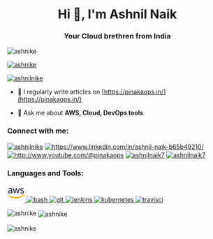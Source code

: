 <h1 align="center">Hi 👋, I'm Ashnil Naik</h1>
<h3 align="center">Your Cloud brethren from India</h3>

<p align="left"> <img src="https://komarev.com/ghpvc/?username=ashnike&label=Profile%20views&color=0e75b6&style=flat" alt="ashnike" /> </p>

<p align="left"> <a href="https://github.com/ryo-ma/github-profile-trophy"><img src="https://github-profile-trophy.vercel.app/?username=ashnike" alt="ashnike" /></a> </p>

<p align="left"> <a href="https://twitter.com/ashnilnike" target="blank"><img src="https://img.shields.io/twitter/follow/ashnilnike?logo=twitter&style=for-the-badge" alt="ashnilnike" /></a> </p>

- 📝 I regularly write articles on [https://pinakaops.in/](https://pinakaops.in/)

- 💬 Ask me about **AWS, Cloud, DevOps tools**

<h3 align="left">Connect with me:</h3>
<p align="left">
<a href="https://twitter.com/ashnilnike" target="blank"><img align="center" src="https://raw.githubusercontent.com/rahuldkjain/github-profile-readme-generator/master/src/images/icons/Social/twitter.svg" alt="ashnilnike" height="30" width="40" /></a>
<a href="https://linkedin.com/in/https://www.linkedin.com/in/ashnil-naik-b65b49210/" target="blank"><img align="center" src="https://raw.githubusercontent.com/rahuldkjain/github-profile-readme-generator/master/src/images/icons/Social/linked-in-alt.svg" alt="https://www.linkedin.com/in/ashnil-naik-b65b49210/" height="30" width="40" /></a>
<a href="https://www.youtube.com/c/http://www.youtube.com/@pinakaops" target="blank"><img align="center" src="https://raw.githubusercontent.com/rahuldkjain/github-profile-readme-generator/master/src/images/icons/Social/youtube.svg" alt="http://www.youtube.com/@pinakaops" height="30" width="40" /></a>
<a href="https://www.codechef.com/users/ashnilnaik7" target="blank"><img align="center" src="https://cdn.jsdelivr.net/npm/simple-icons@3.1.0/icons/codechef.svg" alt="ashnilnaik7" height="30" width="40" /></a>
<a href="https://www.hackerrank.com/ashnilnaik7" target="blank"><img align="center" src="https://raw.githubusercontent.com/rahuldkjain/github-profile-readme-generator/master/src/images/icons/Social/hackerrank.svg" alt="ashnilnaik7" height="30" width="40" /></a>
</p>

<h3 align="left">Languages and Tools:</h3>
<p align="left"> <a href="https://aws.amazon.com" target="_blank" rel="noreferrer"> <img src="https://raw.githubusercontent.com/devicons/devicon/master/icons/amazonwebservices/amazonwebservices-original-wordmark.svg" alt="aws" width="40" height="40"/> </a> <a href="https://www.gnu.org/software/bash/" target="_blank" rel="noreferrer"> <img src="https://www.vectorlogo.zone/logos/gnu_bash/gnu_bash-icon.svg" alt="bash" width="40" height="40"/> </a> <a href="https://git-scm.com/" target="_blank" rel="noreferrer"> <img src="https://www.vectorlogo.zone/logos/git-scm/git-scm-icon.svg" alt="git" width="40" height="40"/> </a> <a href="https://www.jenkins.io" target="_blank" rel="noreferrer"> <img src="https://www.vectorlogo.zone/logos/jenkins/jenkins-icon.svg" alt="jenkins" width="40" height="40"/> </a> <a href="https://kubernetes.io" target="_blank" rel="noreferrer"> <img src="https://www.vectorlogo.zone/logos/kubernetes/kubernetes-icon.svg" alt="kubernetes" width="40" height="40"/> </a> <a href="https://travis-ci.org" target="_blank" rel="noreferrer"> <img src="https://www.vectorlogo.zone/logos/travis-ci/travis-ci-icon.svg" alt="travisci" width="40" height="40"/> </a> </p>

<p><img align="left" src="https://github-readme-stats.vercel.app/api/top-langs?username=ashnike&show_icons=true&locale=en&layout=compact" alt="ashnike" /></p>

<p>&nbsp;<img align="center" src="https://github-readme-stats.vercel.app/api?username=ashnike&show_icons=true&locale=en" alt="ashnike" /></p>

<p><img align="center" src="https://github-readme-streak-stats.herokuapp.com/?user=ashnike&" alt="ashnike" /></p>
